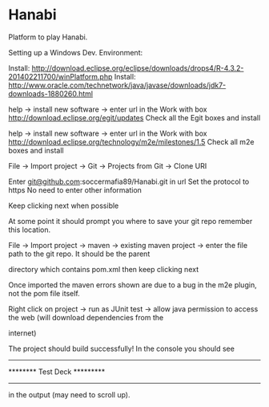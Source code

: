 Hanabi
================

Platform to play Hanabi.

Setting up a Windows Dev. Environment:

Install: http://download.eclipse.org/eclipse/downloads/drops4/R-4.3.2-201402211700/winPlatform.php
Install: http://www.oracle.com/technetwork/java/javase/downloads/jdk7-downloads-1880260.html

help -> install new software -> enter url in the Work with box
http://download.eclipse.org/egit/updates
Check all the Egit boxes and install


help -> install new software -> enter url in the Work with box
http://download.eclipse.org/technology/m2e/milestones/1.5
Check all m2e boxes and install

File -> Import project -> Git -> Projects from Git -> Clone URI

Enter git@github.com:soccermafia89/Hanabi.git in url
Set the protocol to https
No need to enter other information

Keep clicking next when possible

At some point it should prompt you where to save your git repo remember this location.

File -> Import project -> maven -> existing maven project -> enter the file path to the git repo.  It should be the parent 

directory which contains pom.xml then keep clicking next

Once imported the maven errors shown are due to a bug in the m2e plugin, not the pom file itself.

Right click on project -> run as JUnit test -> allow java permission to access the web (will download dependencies from the 

internet)

The project should build successfully! In the console you should see 

********************************************
********         Test Deck         *********
********************************************

in the output (may need to scroll up).
